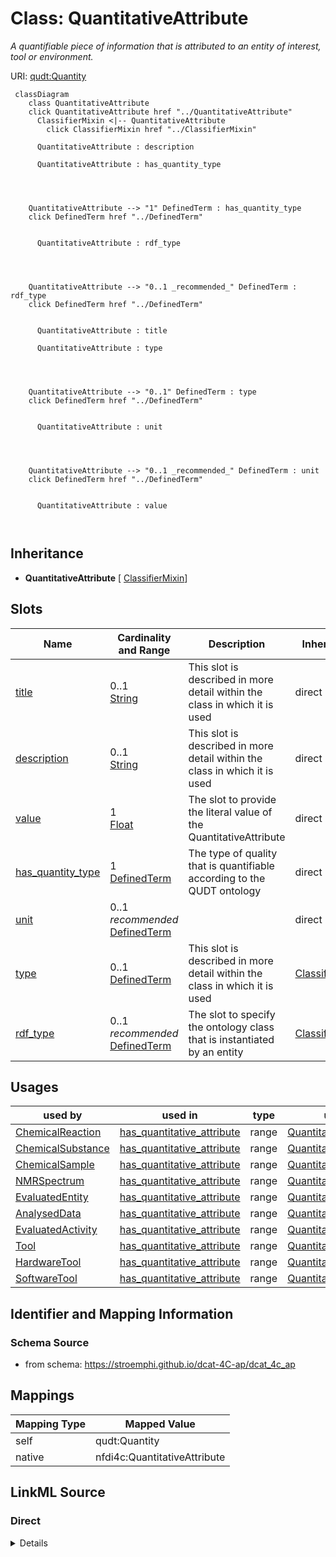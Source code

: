 

# Class: QuantitativeAttribute


_A quantifiable piece of information that is attributed to an entity of interest, tool or environment._





URI: [qudt:Quantity](http://qudt.org/schema/qudt/Quantity)






```mermaid
 classDiagram
    class QuantitativeAttribute
    click QuantitativeAttribute href "../QuantitativeAttribute"
      ClassifierMixin <|-- QuantitativeAttribute
        click ClassifierMixin href "../ClassifierMixin"
      
      QuantitativeAttribute : description
        
      QuantitativeAttribute : has_quantity_type
        
          
    
    
    QuantitativeAttribute --> "1" DefinedTerm : has_quantity_type
    click DefinedTerm href "../DefinedTerm"

        
      QuantitativeAttribute : rdf_type
        
          
    
    
    QuantitativeAttribute --> "0..1 _recommended_" DefinedTerm : rdf_type
    click DefinedTerm href "../DefinedTerm"

        
      QuantitativeAttribute : title
        
      QuantitativeAttribute : type
        
          
    
    
    QuantitativeAttribute --> "0..1" DefinedTerm : type
    click DefinedTerm href "../DefinedTerm"

        
      QuantitativeAttribute : unit
        
          
    
    
    QuantitativeAttribute --> "0..1 _recommended_" DefinedTerm : unit
    click DefinedTerm href "../DefinedTerm"

        
      QuantitativeAttribute : value
        
      
```





## Inheritance
* **QuantitativeAttribute** [ [ClassifierMixin](ClassifierMixin.md)]



## Slots

| Name | Cardinality and Range | Description | Inheritance |
| ---  | --- | --- | --- |
| [title](title.md) | 0..1 <br/> [String](String.md) | This slot is described in more detail within the class in which it is used | direct |
| [description](description.md) | 0..1 <br/> [String](String.md) | This slot is described in more detail within the class in which it is used | direct |
| [value](value.md) | 1 <br/> [Float](Float.md) | The slot to provide the literal value of the QuantitativeAttribute | direct |
| [has_quantity_type](has_quantity_type.md) | 1 <br/> [DefinedTerm](DefinedTerm.md) | The type of quality that is quantifiable according to the QUDT ontology | direct |
| [unit](unit.md) | 0..1 _recommended_ <br/> [DefinedTerm](DefinedTerm.md) |  | direct |
| [type](type.md) | 0..1 <br/> [DefinedTerm](DefinedTerm.md) | This slot is described in more detail within the class in which it is used | [ClassifierMixin](ClassifierMixin.md) |
| [rdf_type](rdf_type.md) | 0..1 _recommended_ <br/> [DefinedTerm](DefinedTerm.md) | The slot to specify the ontology class that is instantiated by an entity | [ClassifierMixin](ClassifierMixin.md) |





## Usages

| used by | used in | type | used |
| ---  | --- | --- | --- |
| [ChemicalReaction](ChemicalReaction.md) | [has_quantitative_attribute](has_quantitative_attribute.md) | range | [QuantitativeAttribute](QuantitativeAttribute.md) |
| [ChemicalSubstance](ChemicalSubstance.md) | [has_quantitative_attribute](has_quantitative_attribute.md) | range | [QuantitativeAttribute](QuantitativeAttribute.md) |
| [ChemicalSample](ChemicalSample.md) | [has_quantitative_attribute](has_quantitative_attribute.md) | range | [QuantitativeAttribute](QuantitativeAttribute.md) |
| [NMRSpectrum](NMRSpectrum.md) | [has_quantitative_attribute](has_quantitative_attribute.md) | range | [QuantitativeAttribute](QuantitativeAttribute.md) |
| [EvaluatedEntity](EvaluatedEntity.md) | [has_quantitative_attribute](has_quantitative_attribute.md) | range | [QuantitativeAttribute](QuantitativeAttribute.md) |
| [AnalysedData](AnalysedData.md) | [has_quantitative_attribute](has_quantitative_attribute.md) | range | [QuantitativeAttribute](QuantitativeAttribute.md) |
| [EvaluatedActivity](EvaluatedActivity.md) | [has_quantitative_attribute](has_quantitative_attribute.md) | range | [QuantitativeAttribute](QuantitativeAttribute.md) |
| [Tool](Tool.md) | [has_quantitative_attribute](has_quantitative_attribute.md) | range | [QuantitativeAttribute](QuantitativeAttribute.md) |
| [HardwareTool](HardwareTool.md) | [has_quantitative_attribute](has_quantitative_attribute.md) | range | [QuantitativeAttribute](QuantitativeAttribute.md) |
| [SoftwareTool](SoftwareTool.md) | [has_quantitative_attribute](has_quantitative_attribute.md) | range | [QuantitativeAttribute](QuantitativeAttribute.md) |






## Identifier and Mapping Information







### Schema Source


* from schema: https://stroemphi.github.io/dcat-4C-ap/dcat_4c_ap




## Mappings

| Mapping Type | Mapped Value |
| ---  | ---  |
| self | qudt:Quantity |
| native | nfdi4c:QuantitativeAttribute |







## LinkML Source

<!-- TODO: investigate https://stackoverflow.com/questions/37606292/how-to-create-tabbed-code-blocks-in-mkdocs-or-sphinx -->

### Direct

<details>
```yaml
name: QuantitativeAttribute
description: A quantifiable piece of information that is attributed to an entity of
  interest, tool or environment.
from_schema: https://stroemphi.github.io/dcat-4C-ap/dcat_4c_ap
mixins:
- ClassifierMixin
slots:
- title
- description
- value
slot_usage:
  value:
    name: value
    description: The slot to provide the literal value of the QuantitativeAttribute.
    range: float
    required: true
attributes:
  has_quantity_type:
    name: has_quantity_type
    description: The type of quality that is quantifiable according to the QUDT ontology.
    from_schema: https://stroemphi.github.io/dcat-4C-ap/dcat_4nfdi_ap/
    rank: 1000
    slot_uri: qudt:hasQuantityKind
    domain_of:
    - QuantitativeAttribute
    range: DefinedTerm
    bindings:
    - range: QUDTQuantityKindEnum
      obligation_level: RECOMMENDED
      binds_value_of: id
      description: Binds the type of a quantifiable attribute to a QUDT Quantity Kind
        instance from the QUDT Quantity Kind vocabulary.
    required: true
  unit:
    name: unit
    from_schema: https://stroemphi.github.io/dcat-4C-ap/dcat_4nfdi_ap/
    rank: 1000
    slot_uri: qudt:unit
    domain_of:
    - QuantitativeAttribute
    range: DefinedTerm
    bindings:
    - range: QUDTUnitEnum
      obligation_level: RECOMMENDED
      binds_value_of: id
      description: Restricts the allowable defined terms to the QUDT Unit vocabulary.
    recommended: true
class_uri: qudt:Quantity

```
</details>

### Induced

<details>
```yaml
name: QuantitativeAttribute
description: A quantifiable piece of information that is attributed to an entity of
  interest, tool or environment.
from_schema: https://stroemphi.github.io/dcat-4C-ap/dcat_4c_ap
mixins:
- ClassifierMixin
slot_usage:
  value:
    name: value
    description: The slot to provide the literal value of the QuantitativeAttribute.
    range: float
    required: true
attributes:
  has_quantity_type:
    name: has_quantity_type
    description: The type of quality that is quantifiable according to the QUDT ontology.
    from_schema: https://stroemphi.github.io/dcat-4C-ap/dcat_4nfdi_ap/
    rank: 1000
    slot_uri: qudt:hasQuantityKind
    alias: has_quantity_type
    owner: QuantitativeAttribute
    domain_of:
    - QuantitativeAttribute
    range: DefinedTerm
    bindings:
    - range: QUDTQuantityKindEnum
      obligation_level: RECOMMENDED
      binds_value_of: id
      description: Binds the type of a quantifiable attribute to a QUDT Quantity Kind
        instance from the QUDT Quantity Kind vocabulary.
    required: true
  unit:
    name: unit
    from_schema: https://stroemphi.github.io/dcat-4C-ap/dcat_4nfdi_ap/
    rank: 1000
    slot_uri: qudt:unit
    alias: unit
    owner: QuantitativeAttribute
    domain_of:
    - QuantitativeAttribute
    range: DefinedTerm
    bindings:
    - range: QUDTUnitEnum
      obligation_level: RECOMMENDED
      binds_value_of: id
      description: Restricts the allowable defined terms to the QUDT Unit vocabulary.
    recommended: true
  title:
    name: title
    description: This slot is described in more detail within the class in which it
      is used.
    from_schema: https://stroemphi.github.io/dcat-4C-ap/dcat_4c_ap
    rank: 1000
    slot_uri: dcterms:title
    alias: title
    owner: QuantitativeAttribute
    domain_of:
    - Catalogue
    - CatalogueRecord
    - ConceptScheme
    - DataService
    - Dataset
    - DatasetSeries
    - Distribution
    - DefinedTerm
    - DataCreatingActivity
    - EvaluatedEntity
    - EvaluatedActivity
    - Tool
    - Environment
    - Plan
    - QualitativeAttribute
    - QuantitativeAttribute
    range: string
  description:
    name: description
    description: This slot is described in more detail within the class in which it
      is used.
    from_schema: https://stroemphi.github.io/dcat-4C-ap/dcat_4c_ap
    rank: 1000
    slot_uri: dcterms:description
    alias: description
    owner: QuantitativeAttribute
    domain_of:
    - Catalogue
    - CatalogueRecord
    - DataService
    - Dataset
    - DatasetSeries
    - Distribution
    - DataCreatingActivity
    - EvaluatedEntity
    - EvaluatedActivity
    - Tool
    - Environment
    - Plan
    - QualitativeAttribute
    - QuantitativeAttribute
    range: string
  value:
    name: value
    description: The slot to provide the literal value of the QuantitativeAttribute.
    from_schema: https://stroemphi.github.io/dcat-4C-ap/dcat_4c_ap
    rank: 1000
    slot_uri: prov:value
    alias: value
    owner: QuantitativeAttribute
    domain_of:
    - QualitativeAttribute
    - QuantitativeAttribute
    range: float
    required: true
  type:
    name: type
    description: This slot is described in more detail within the class in which it
      is used.
    from_schema: https://stroemphi.github.io/dcat-4C-ap/dcat_4c_ap
    rank: 1000
    slot_uri: dcterms:type
    alias: type
    owner: QuantitativeAttribute
    domain_of:
    - Agent
    - Dataset
    - LicenseDocument
    - ClassifierMixin
    range: DefinedTerm
    inlined: true
  rdf_type:
    name: rdf_type
    description: The slot to specify the ontology class that is instantiated by an
      entity.
    from_schema: https://stroemphi.github.io/dcat-4C-ap/dcat_4c_ap
    rank: 1000
    slot_uri: rdf:type
    alias: rdf_type
    owner: QuantitativeAttribute
    domain_of:
    - ClassifierMixin
    range: DefinedTerm
    recommended: true
    inlined: true
class_uri: qudt:Quantity

```
</details>